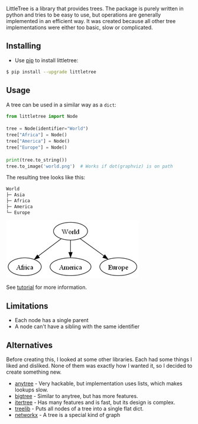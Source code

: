 LittleTree is a library that provides trees.
The package is purely written in python and tries to be easy to use, but operations are generally implemented in an efficient way.
It was created because all other tree implementations were either too basic, slow or complicated.

## Installing ##

- Use [pip](https://pip.pypa.io/en/stable/getting-started/) to install littletree:

```sh
$ pip install --upgrade littletree
```
## Usage ##

A tree can be used in a similar way as a `dict`:

```python
from littletree import Node

tree = Node(identifier="World")
tree["Africa"] = Node()
tree["America"] = Node()
tree["Europe"] = Node()

print(tree.to_string())
tree.to_image('world.png')  # Works if dot(graphviz) is on path
```

The resulting tree looks like this:

```
World
├─ Asia
├─ Africa
├─ America
└─ Europe
```

![world](world.png)

See [tutorial](https://github.com/lverweijen/littletree/blob/main/tutorial.md) for more information.


## Limitations ##
- Each node has a single parent
- A node can't have a sibling with the same identifier

## Alternatives ##

Before creating this, I looked at some other libraries.
Each had some things I liked and disliked.
None of them was exactly how I wanted it, so I decided to create something new.

- [anytree](https://github.com/c0fec0de/anytree) - Very hackable, but implementation uses lists, which makes lookups slow.
- [bigtree](https://github.com/kayjan/bigtree) - Similar to anytree, but has more features.
- [itertree](https://github.com/BR1py/itertree) - Has many features and is fast, but its design is complex.
- [treelib](https://github.com/caesar0301/treelib) - Puts all nodes of a tree into a single flat dict.
- [networkx](https://networkx.org/) - A tree is a special kind of graph

